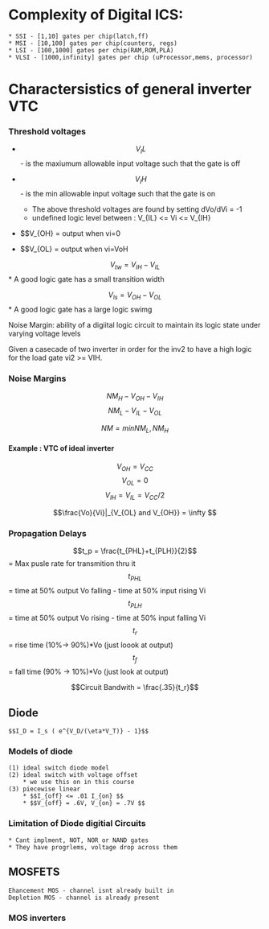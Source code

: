 # Complexity of Digital ICS:
	* SSI - [1,10] gates per chip(latch,ff)
	* MSI - [10,100] gates per chip(counters, regs)
	* LSI - [100,1000] gates per chip(RAM,ROM,PLA)
	* VLSI - [1000,infinity] gates per chip (uProcessor,mems, processor)
	
# Charactersistics of general inverter VTC

### Threshold voltages
* $$V_IL$$  -  is the maxiumum allowable input voltage such that the gate is off
* $$V_IH$$ - is the min allowable input voltage such that the gate is on
	* The above threshold voltages are found by setting dVo/dVi = -1
	* undefined logic level between : V_{IL} <= Vi <= V_{IH}

* $$V_{OH} = output when vi=0
* $$V_{OL} = output when vi=VoH


$$V_{tw}= V_{IH} - V_{IL}$$ 
	* A good logic gate has a small transition width

$$V_{ls} = V_{OH} - V_{OL}$$
	* A good logic gate has a large logic swimg

Noise Margin: ability of a digiital logic circuit to maintain its logic state
under varying voltage levels

Given a casecade of two inverter in order for the inv2 to have a high logic for 
the load gate vi2 >= VIH.


### Noise Margins

$$NM_H - V_{OH} - V_{IH}$$
$$NM_L - V_{IL} - V_{OL}$$

$$NM = min{NM_L, NM_H}$$

#### Example : VTC of ideal inverter
 $$V_{OH} = V_{CC}$$
 $$V_{OL} = 0$$
 $$V_{IH} = V_{IL} = V_{CC}/2$$

 $$\frac{Vo}{Vi}|_{V_{OL} and V_{OH}} = \infty $$

### Propagation Delays

 $$t_p = \frac{t_{PHL}+t_{PLH}}{2}$$ = Max pusle rate for transmition thru it
 $$t_{PHL}$$ = time at 50% output Vo falling - time at 50% input rising Vi
 $$t_{PLH}$$ = time at 50% output Vo rising - time at 50% input falling Vi
 $$t_r$$ = rise time (10%-> 90%)*Vo (just loook at output) 
 $$t_f$$ = fall time (90% -> 10%)*Vo (just look at output)

 $$Circuit Bandwith = \frac{.35}{t_r}$$


## Diode

	$$I_D = I_s ( e^{V_D/(\eta*V_T)} - 1}$$	

### Models of diode
	(1) ideal switch diode model
	(2) ideal switch with voltage offset 
		* we use this on in this course
	(3) piecewise linear 
		* $$I_{off} <= .01 I_{on} $$
		* $$V_{off} = .6V, V_{on} = .7V $$
	
### Limitation of Diode digitial Circuits
	* Cant implment, NOT, NOR or NAND gates
	* They have progrlems, voltage drop across them

## MOSFETS
	Ehancement MOS - channel isnt already built in 
	Depletion MOS - channel is already present

### MOS inverters
	


















